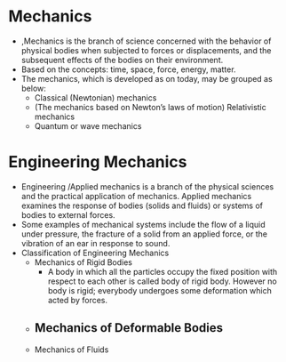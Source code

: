 # Mechanics
- ,Mechanics is the branch of science concerned with the behavior of physical bodies when subjected to forces or displacements, and the subsequent effects of the bodies on their environment.
- Based on the concepts: time, space, force, energy, matter. 
- The mechanics, which is developed as on today, may be grouped as below:
	- Classical (Newtonian) mechanics
	- (The mechanics based on Newton’s laws of motion) Relativistic mechanics
	- Quantum or wave mechanics
# Engineering Mechanics
- Engineering /Applied mechanics is a branch of the physical sciences and the practical application of mechanics. Applied mechanics examines the response of bodies (solids and fluids) or systems of bodies to external forces. 
- Some examples of mechanical systems include the flow of   a liquid under pressure, the fracture of a solid from an applied force, or the vibration of an ear in response to sound.
- Classification of Engineering Mechanics
	- Mechanics of Rigid Bodies
		- A body in which all the particles occupy the fixed position with respect to each other is called body of rigid body. However no body is rigid; everybody undergoes some deformation which acted by forces.
	- Mechanics of Deformable Bodies
		- 
	- Mechanics of Fluids




